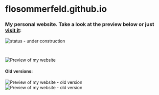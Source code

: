 # flosommerfeld.github.io
### My personal website. Take a look at the preview below or just [visit it](https://flosommerfeld.github.io): ###
![status - under construction](https://img.shields.io/badge/status-under%20construction-yellow.svg "status - under construction")

<br/>

![Preview of my website](https://i.imgur.com/nx0x3cU.png "Preview of my website")
<br>
#### Old versions: ###
![Preview of my website - old version](http://i.imgur.com/nyGmDsX.png "Preview of my website - old version")
![Preview of my website - old version](http://i.imgur.com/xa4RAho.png "Preview of my website - old version")

